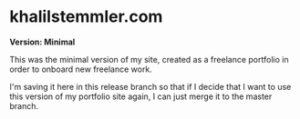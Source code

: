 # khalilstemmler.com

**Version: Minimal**

This was the minimal version of my site, created as a freelance portfolio in order to onboard new freelance work.

I'm saving it here in this release branch so that if I decide that I want to use this version of my portfolio site again, I can just merge it to the master branch.